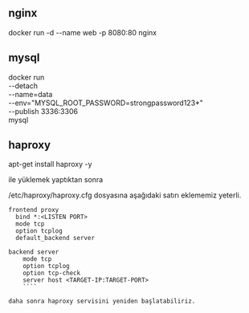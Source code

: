 ## nginx 

docker run -d --name web -p 8080:80 nginx

## mysql

docker run \
--detach \
--name=data \
--env="MYSQL_ROOT_PASSWORD=strongpassword123*" \
--publish 3336:3306 \
mysql

## haproxy

apt-get install haproxy -y 

ile yüklemek yaptıktan sonra

/etc/haproxy/haproxy.cfg dosyasına aşağıdaki satırı eklememiz yeterli.

````
frontend proxy
  bind *:<LISTEN PORT>
  mode tcp
  option tcplog
  default_backend server
   
backend server
    mode tcp
    option tcplog
    option tcp-check
    server host <TARGET-IP:TARGET-PORT>
    ````

daha sonra haproxy servisini yeniden başlatabiliriz.
